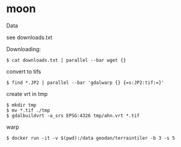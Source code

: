 # moon

Data

see downloads.txt

Downloading:

```
$ cat downloads.txt | parallel --bar wget {}
```

convert to tifs

```
$ find *.JP2 | parallel --bar 'gdalwarp {} {=s:JP2:tif:=}'
```

create vrt in tmp
```
$ mkdir tmp
$ mv *.tif ./tmp
$ gdalbuildvrt -a_srs EPSG:4326 tmp/ahn.vrt *.tif
```

warp

```
$ docker run -it -v $(pwd):/data geodan/terraintiler -b 3 -s 5
```
